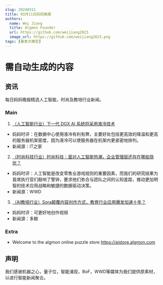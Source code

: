```yaml
---
slug: 20240311
title: 03月11日妈妈晚报
authors:
  name: Wei Jiang
  title: Algmon Founder
  url: https://github.com/weijiang2023
  image_url: https://github.com/weijiang2023.png
tags: [垂类大模型]
---
```


# 需自动生成的内容
## 资讯
每日妈妈晚报精选人工智能，时尚及教培行业新闻。

### Main

1. [（人工智能行业）下一代 DGX AI 系统将采用液冷技术](https://www.ithome.com/0/754/850.htm)
* 妈妈时评：在数据中心使用液冷有利有弊，主要好处包括更高效的降温和更高的服务器机架密度，因为液冷可以使服务器在机架内更紧密地排列。
* 新闻源：IT之家

2. [（时尚科技行业）时尚科技｜面对人工智能热潮，企业管理层还存在哪些隐忧？](https://mp.weixin.qq.com/s/C4WZwRKVTWtLI-bxFme0qw)
* 妈妈时评：人工智能是改变零售业游戏规则的重要因素，而我们的研究结果为首席执行官们敲响了警钟，要求他们弥合与团队之间的认知差距，推动更加明智的技术应用战略和敏捷的数据驱动决策。
* 新闻源：WWD

3. [（AI教培行业）Sora颠覆内容创作方式，教育行业应用爆发加速十年？](https://mp.weixin.qq.com/s/Wmrf51aM1vsVol6Fxo6aXA)
* 妈妈时评：可更好地创作视频
* 新闻源：多鲸

### Extra
* Welcome to the algmon online puzzle store https://aistore.algmon.com

## 声明

我们感谢机器之心，量子位，智能涌现，BoF，WWD等媒体为我们提供原素材，以进行智能新闻聚合。